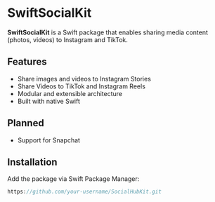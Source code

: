 # SwiftSocialKit

**SwiftSocialKit** is a Swift package that enables sharing media content (photos, videos) to Instagram and TikTok.

## Features

- Share images and videos to Instagram Stories
- Share Videos to TikTok and Instagram Reels
- Modular and extensible architecture
- Built with native Swift

## Planned

- Support for Snapchat

## Installation

Add the package via Swift Package Manager:
```swift
https://github.com/your-username/SocialHubKit.git
```